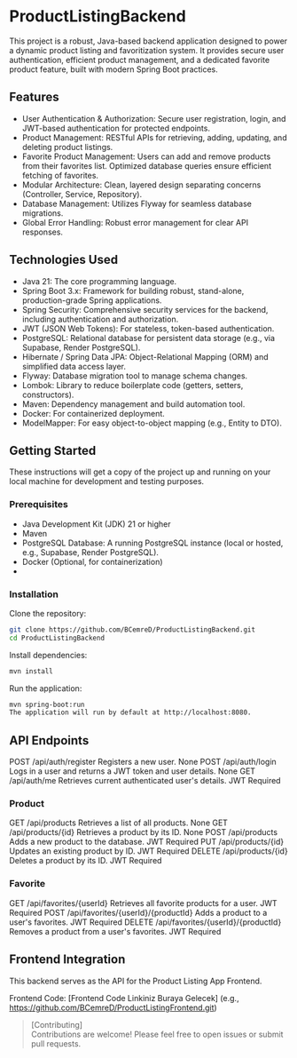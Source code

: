 # ProductListingBackend
This project is a robust, Java-based backend application designed to power a dynamic product listing and favoritization system. It provides secure user authentication, efficient product management, and a dedicated favorite product feature, built with modern Spring Boot practices.

## Features
- User Authentication & Authorization: Secure user registration, login, and JWT-based authentication for protected endpoints.
- Product Management: RESTful APIs for retrieving, adding, updating, and deleting product listings.
- Favorite Product Management: Users can add and remove products from their favorites list. Optimized database queries ensure efficient fetching of favorites.
- Modular Architecture: Clean, layered design separating concerns (Controller, Service, Repository).
- Database Management: Utilizes Flyway for seamless database migrations.
- Global Error Handling: Robust error management for clear API responses.

## Technologies Used
- Java 21: The core programming language.
- Spring Boot 3.x: Framework for building robust, stand-alone, production-grade Spring applications.
- Spring Security: Comprehensive security services for the backend, including authentication and authorization.
- JWT (JSON Web Tokens): For stateless, token-based authentication.
- PostgreSQL: Relational database for persistent data storage (e.g., via Supabase, Render PostgreSQL).
- Hibernate / Spring Data JPA: Object-Relational Mapping (ORM) and simplified data access layer.
- Flyway: Database migration tool to manage schema changes.
- Lombok: Library to reduce boilerplate code (getters, setters, constructors).
- Maven: Dependency management and build automation tool.
- Docker: For containerized deployment.
- ModelMapper: For easy object-to-object mapping (e.g., Entity to DTO).

## Getting Started
These instructions will get a copy of the project up and running on your local machine for development and testing purposes.

### Prerequisites
- Java Development Kit (JDK) 21 or higher
- Maven
- PostgreSQL Database: A running PostgreSQL instance (local or hosted, e.g., Supabase, Render PostgreSQL).
- Docker (Optional, for containerization)
- 
### Installation
Clone the repository:
```bash
git clone https://github.com/BCemreD/ProductListingBackend.git
cd ProductListingBackend
```
Install dependencies:

```bash
mvn install
```
Run the application:
```bash
mvn spring-boot:run
The application will run by default at http://localhost:8080.
```

## API Endpoints
POST	/api/auth/register	Registers a new user.	None
POST	/api/auth/login	Logs in a user and returns a JWT token and user details.	None
GET	/api/auth/me	Retrieves current authenticated user's details.	JWT Required

### Product
GET	/api/products	Retrieves a list of all products.	None
GET	/api/products/{id}	Retrieves a product by its ID.	None
POST	/api/products	Adds a new product to the database.	JWT Required
PUT	/api/products/{id}	Updates an existing product by ID.	JWT Required
DELETE	/api/products/{id}	Deletes a product by its ID.	JWT Required

### Favorite
GET	/api/favorites/{userId}	Retrieves all favorite products for a user.	JWT Required
POST	/api/favorites/{userId}/{productId}	Adds a product to a user's favorites.	JWT Required
DELETE	/api/favorites/{userId}/{productId}	Removes a product from a user's favorites.	JWT Required

## Frontend Integration
This backend serves as the API for the Product Listing App Frontend.

Frontend Code: [Frontend Code Linkiniz Buraya Gelecek] (e.g., https://github.com/BCemreD/ProductListingFrontend.git)

> [Contributing]   
Contributions are welcome! Please feel free to open issues or submit pull requests.

